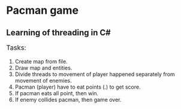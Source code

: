 # Pacman game
## Learning of threading in C#
<p style="font-size:17.5px">Tasks:</p>

1. Create map from file.
2. Draw map and entities.
3. Divide threads to movement of player happened separately from movement of enemies.
4. Pacman (player) have to eat points (.) to get score.
5. If pacman eats all point, then win.
6. If enemy collides pacman, then game over.